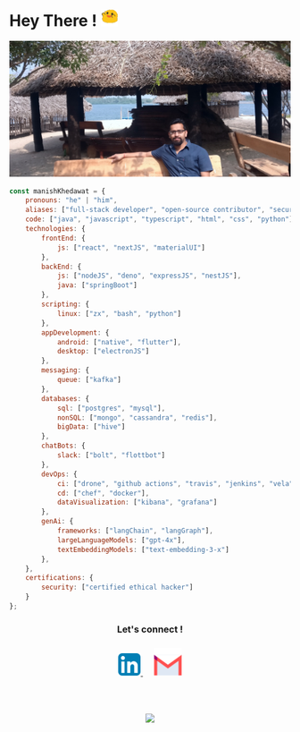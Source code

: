 
# Hey There ! <img width="30" src="assets/blob_excited.gif" alt="excited blob" />
![Header](assets/header.jpeg "Header")


```javascript
const manishKhedawat = {
    pronouns: "he" | "him",
    aliases: ["full-stack developer", "open-source contributor", "security professional"],
    code: ["java", "javascript", "typescript", "html", "css", "python"],
    technologies: {
        frontEnd: {
            js: ["react", "nextJS", "materialUI"]
        },
        backEnd: {
            js: ["nodeJS", "deno", "expressJS", "nestJS"],
            java: ["springBoot"]
        },
        scripting: {
            linux: ["zx", "bash", "python"]
        },
        appDevelopment: {
            android: ["native", "flutter"],
            desktop: ["electronJS"]
        },
        messaging: {
            queue: ["kafka"]
        },
        databases: {
            sql: ["postgres", "mysql"],
            nonSQL: ["mongo", "cassandra", "redis"],
            bigData: ["hive"]
        },
        chatBots: {
            slack: ["bolt", "flottbot"]
        },
        devOps: {
            ci: ["drone", "github actions", "travis", "jenkins", "vela"],
            cd: ["chef", "docker"],
            dataVisualization: ["kibana", "grafana"]
        },
        genAi: {
            frameworks: ["langChain", "langGraph"],
            largeLanguageModels: ["gpt-4x"],
            textEmbeddingModels: ["text-embedding-3-x"]
        },
    },
    certifications: {
        security: ["certified ethical hacker"]
    }
};
```

<div align="center"> 
<h3>Let's connect ! <h3>

<a href="https://linkedin.com/in/mkkhedawat/" target="_blank">
<img alt="Linkedin" height="40" src="assets/icon-linkedin.png" />
</a>
&nbsp;&nbsp;&nbsp;&nbsp;
<a href="mailto:writetomansa@gmail.com">
<img alt="Email" height="50" src="assets/icon-email.png" />
</a>

</div>

<br/><br/>
<div align="center" ><img src="https://profile-counter.glitch.me/{mkkhedawat}/count.svg"/></div>
